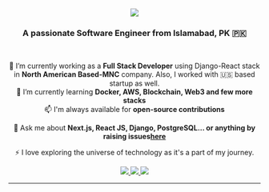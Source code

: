 
<h1 align="center">
    <img src="https://readme-typing-svg.herokuapp.com/?font=Righteous&size=35&center=true&vCenter=true&width=500&height=70&duration=4000&lines=Hi+There!+👋;+Myself+@Zain;" />
</h1>

<h3 align="center">A passionate Software Engineer from Islamabad, PK 🇵🇰 </h3>

<br/>

<div align="center">
 
 🌱 I’m currently working as a **Full Stack Developer** using Django-React stack in **North American Based-MNC** company. Also, I worked with 🇺🇸 based startup as well.  <br/>
 🔭 I’m currently learning **Docker, AWS, Blockchain, Web3 and few more stacks** <br/>
 📫 I'm always available for **open-source contributions** <br/>

💬 Ask me about **Next.js, React JS, Django,  PostgreSQL... or anything by raising issues[here](https://github.com/salesp07/salesp07/issues)** <br/>

⚡ I love exploring the universe of technology as it's a part of my journey.

 </div>
 
<div align="center"> 
  <a href="mailto:zainjatt.zj@gmail.com">
    <img src="https://img.shields.io/badge/Gmail-333333?style=for-the-badge&logo=gmail&logoColor=red" />
  </a>
  <a href="https://www.linkedin.com/in/zain-shahbaz-874712165/" target="_blank">
    <img src="https://img.shields.io/badge/LinkedIn-0077B5?style=for-the-badge&logo=linkedin&logoColor=white" target="_blank" />
  </a>
  <a href="https://portfolio-git-main-zainshahbaz786.vercel.app/" target="_blank">
     <img src="https://img.shields.io/badge/Portfolio-FF5722?style=for-the-badge&logo=todoist&logoColor=white" target="_blank" /> <!-- sqlite, safari, google-chrome are other good icon options -->
  </a>
</div>

 <hr/>
